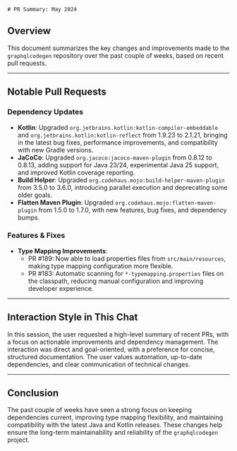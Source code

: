     # PR Summary: May 2024

## Overview
This document summarizes the key changes and improvements made to the `graphqlcodegen` repository over the past couple of weeks, based on recent pull requests.

---

## Notable Pull Requests

### Dependency Updates
- **Kotlin**: Upgraded `org.jetbrains.kotlin:kotlin-compiler-embeddable` and `org.jetbrains.kotlin:kotlin-reflect` from 1.9.23 to 2.1.21, bringing in the latest bug fixes, performance improvements, and compatibility with new Gradle versions.
- **JaCoCo**: Upgraded `org.jacoco:jacoco-maven-plugin` from 0.8.12 to 0.8.13, adding support for Java 23/24, experimental Java 25 support, and improved Kotlin coverage reporting.
- **Build Helper**: Upgraded `org.codehaus.mojo:build-helper-maven-plugin` from 3.5.0 to 3.6.0, introducing parallel execution and deprecating some older goals.
- **Flatten Maven Plugin**: Upgraded `org.codehaus.mojo:flatten-maven-plugin` from 1.5.0 to 1.7.0, with new features, bug fixes, and dependency bumps.

### Features & Fixes
- **Type Mapping Improvements**:
  - PR #189: Now able to load properties files from `src/main/resources`, making type mapping configuration more flexible.
  - PR #183: Automatic scanning for `*-typemapping.properties` files on the classpath, reducing manual configuration and improving developer experience.

---

## Interaction Style in This Chat
In this session, the user requested a high-level summary of recent PRs, with a focus on actionable improvements and dependency management. The interaction was direct and goal-oriented, with a preference for concise, structured documentation. The user values automation, up-to-date dependencies, and clear communication of technical changes.

---

## Conclusion
The past couple of weeks have seen a strong focus on keeping dependencies current, improving type mapping flexibility, and maintaining compatibility with the latest Java and Kotlin releases. These changes help ensure the long-term maintainability and reliability of the `graphqlcodegen` project. 